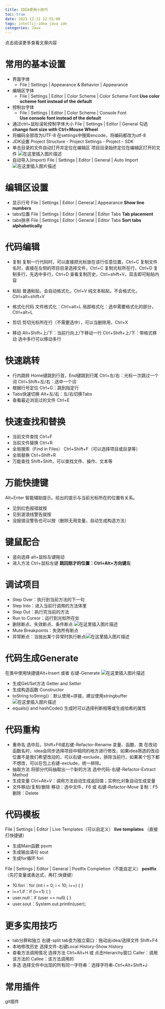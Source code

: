 ```yaml
---
title: IDEA使用小技巧
toc: true
date: 2023-12-12 12:55:00
tags: intellij-idea java ide
categories: Java
---
```


​​点击阅读更多查看文章内容<!--more-->

# 常用的基本设置
- 界面字体
	- File | Settings | Appearance & Behavior | Appearance
- 编辑区字体
	- File | Settings | Editor | Color Scheme | Color Scheme Font
	**Use color scheme font instead of the default**
- 控制台字体
	- File | Settings | Editor | Color Scheme | Console Font  
	**Use console font instead of the default**
- 通过ctrl+鼠标滚轮控制字体大小
File | Settings | Editor | General 勾选 **change font size with Ctrl+Mouse Wheel** 
- 将编码全部改为UTF-8
在settings中搜索encode，将编码都改为utf-8
- JDK设置
Project Structure - Project Settings - Project - SDK
- 单击目录的文件自动打开并定位在编辑区
	项目目录始终定位在编辑区打开的文件
![在这里插入图片描述](https://cdn.jsdelivr.net/gh/shnpd/blog-pic@main/csdn/7782846f600daf7601999dc8d95d39f6_1740930200442.png%20=400x200)
- 自动导入(import)
File | Settings | Editor | General | Auto Import
![在这里插入图片描述](https://cdn.jsdelivr.net/gh/shnpd/blog-pic@main/csdn/c3d890ff1051144a0dad48099cc66fca_1740930200442.png)
# 编辑区设置
- 显示行号
File | Settings | Editor | General | Appearance
**Show line numbers**
- tabs位置
File | Settings | Editor | General | Editor Tabs
**Tab placement**
- tabs排序
File | Settings | Editor | General | Editor Tabs
**Sort tabs alphabetically**

# 代码编辑
- 复制
复制一行代码时，可以直接把光标放在该行任意位置，Ctrl+C
复制文件名时，直接在左侧的项目目录选择文件，Ctrl+C
复制光标所在行，Ctrl+D
复制多行，先选中多行，Ctrl+D
查看复制历史，Ctrl+shift+V，双击即可粘贴内容

- 粘贴
普通粘贴，会自动格式化，Ctrl+V
纯文本粘贴，不会格式化，Ctrl+alt+shift+V
- 格式化代码
文件格式化：Ctrl+alt+L
局部格式化：选中需要格式化的部分，Ctrl+alt+L
- 剪切
剪切光标所在行（不需要选中），可以当删除用，Ctrl+X

- 移动
Alt+Shift+上/下：当前行向上/下移动一行
Ctrl+Shift+上/下：带格式移动
选中多行可以移动多行

# 快速跳转
- 行内跳转
Home键跳到行首，End键跳到行尾
Ctrl+左/右：光标一次跳过一个词
Ctrl+Shift+左/右：选中一个词
- 根据行号定位
 Ctrl+G：跳到指定行
- Tabs快速切换
Alt+左/右：左/右切换Tabs
- 查看最近浏览过的文件
Ctrl+E

# 快速查找和替换
- 当前文件查找
Ctrl+F
- 当前文件替换
Ctrl+R
- 全局搜索（Find in Files）
Ctrl+Shift+F（可以选择项目或目录等）
- 全局替换
Ctrl+Shift+R
- 万能查找
Shift+Shift，可以查找文件、操作、文本等


# 万能快捷键
Alt+Enter
智能辅助提示。给出的提示与当前光标所在的位置有关系。
- 见到红色报错就按
- 见到波浪线警告就按
- 没报错没警告也可以按（删除无用变量，自动生成构造方法）

# 键鼠配合
- 竖向选择
alt+鼠标左键拖动
- 进入方法
Ctrl+鼠标左键
**跳回刚才的位置：Ctrl+Alt+方向键左**

# 调试项目

- Step Over：执行到当前方法的下一句
- Step Into：进入当前行调用的方法体里
- Step Out：执行完当前的方法
- Run to Cursor：运行到光标所在处
- 删除断点、失效断点、条件断点
![在这里插入图片描述](https://cdn.jsdelivr.net/gh/shnpd/blog-pic@main/csdn/23a86155d001a4a62d0bcf36c7901ad1_1740930200442.png)
- Mute Breakpoints：失效所有断点
- 异常断点：当抛出某个异常时执行断点![在这里插入图片描述](https://cdn.jsdelivr.net/gh/shnpd/blog-pic@main/csdn/d5697e8740f9a983ea7e9c80f132011a_1740930200442.png)
# 代码生成Generate
在类中使用快捷键Alt+Insert 或者 右键-Generate
![在这里插入图片描述](https://cdn.jsdelivr.net/gh/shnpd/blog-pic@main/csdn/15fe80260ff6d28aebb435429a5589e6_1740930208396.png%20=200x200)
 - 生成Get/Set方法 
Getter and Setter
- 生成构造函数
Constructor
- toString
toString()：默认使用+拼接，建议使用stringbuffer
![在这里插入图片描述](https://cdn.jsdelivr.net/gh/shnpd/blog-pic@main/csdn/beeaf93546cea42423ec5a0a4ceca514_1740930208396.png%20=300x200)
- equals() and hashCode()
生成时可以选择判断相等或生成哈希的属性
# 代码重构
- 重命名
选中后，Shift+F6或右键-Refactor-Rename
变量、函数、类
在改动函数名时，idea会同步选择项目中相同的地方进行修改，如果idea筛选的改动位置不是我们希望改动的，可以右键-exclude，排除当前行，如果某个包下都不想改，可以在包上右键-exclude，统一排除。
- 抽取方法
将部分代码抽取出一个新的方法
选中代码-右键-Refactor-Extract Method
 - 生成变量
Ctrl+Alt+V：调用方法自动生成返回值；实例化对象自动生成变量
- 文件移动/复制/删除
移动：选中文件，F6 或 右键-Refactor-Move
复制：F5
删除：Delete

# 代码模板
File | Settings | Editor | Live Templates（可以自定义）
**live templates** （直接打快捷键）
 - 生成Main函数
psvm
- 生成输出语句
sout
- 生成for循环
fori

File | Settings | Editor | General | Postfix Completion（不能自定义）
**postfix**（先打变量或表达式，再打.快捷键）
- 10.fori：for (int i = 0; i < 10; i++) {  }
- i==1.if：if (i\=\=1) {  }
- user.null：if (user \== null) {  }
- user.sout：System.out.println(user);

# 更多实用技巧
- tab分屏和独立
右键-split
tab变为独立窗口：拖动出idea/选择文件 Shift+F4
- 本地修改历史
选择文件-右键Local History-Show History
- 查看方法调用情况
选择方法 Ctrl+Alt+H 或 点击Hierarchy窗口
Caller：调用该方法的
Callee：该方法调用的
- 多选
选择文件中出现的所有同一字符串：选择字符串-Ctrl+Alt+Shift+J

# 常用插件
git插件

